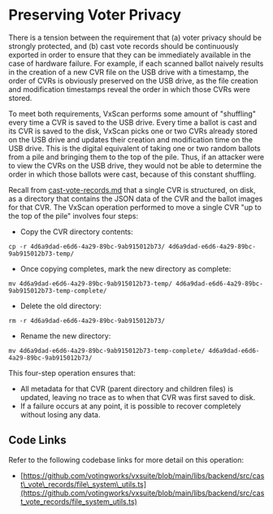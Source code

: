 # Preserving Voter Privacy

There is a tension between the requirement that (a) voter privacy should be strongly protected, and (b) cast vote records should be continuously exported in order to ensure that they can be immediately available in the case of hardware failure. For example, if each scanned ballot naively results in the creation of a new CVR file on the USB drive with a timestamp, the order of CVRs is obviously preserved on the USB drive, as the file creation and modification timestamps reveal the order in which those CVRs were stored.

To meet both requirements, VxScan performs some amount of "shuffling" every time a CVR is saved to the USB drive. Every time a ballot is cast and its CVR is saved to the disk, VxScan picks one or two CVRs already stored on the USB drive and updates their creation and modification time on the USB drive. This is the digital equivalent of taking one or two random ballots from a pile and bringing them to the top of the pile. Thus, if an attacker were to view the CVRs on the USB drive, they would not be able to determine the order in which those ballots were cast, because of this constant shuffling.

Recall from [cast-vote-records.md](../../../system-overview/cast-vote-records.md "mention") that a single CVR is structured, on disk, as a directory that contains the JSON data of the CVR and the ballot images for that CVR. The VxScan operation performed to move a single CVR "up to the top of the pile" involves four steps:

* Copy the CVR directory contents:

`cp -r 4d6a9dad-e6d6-4a29-89bc-9ab915012b73/ 4d6a9dad-e6d6-4a29-89bc-9ab915012b73-temp/`

* Once copying completes, mark the new directory as complete:

`mv 4d6a9dad-e6d6-4a29-89bc-9ab915012b73-temp/ 4d6a9dad-e6d6-4a29-89bc-9ab915012b73-temp-complete/`

* Delete the old directory:

`rm -r 4d6a9dad-e6d6-4a29-89bc-9ab915012b73/`

* Rename the new directory:

`mv 4d6a9dad-e6d6-4a29-89bc-9ab915012b73-temp-complete/ 4d6a9dad-e6d6-4a29-89bc-9ab915012b73/`

This four-step operation ensures that:

* All metadata for that CVR (parent directory and children files) is updated, leaving no trace as to when that CVR was first saved to disk.
* If a failure occurs at any point, it is possible to recover completely without losing any data.

## Code Links

Refer to the following codebase links for more detail on this operation:

* [https://github.com/votingworks/vxsuite/blob/main/libs/backend/src/cast\_vote\_records/file\_system\_utils.ts](https://github.com/votingworks/vxsuite/blob/main/libs/backend/src/cast_vote_records/file_system_utils.ts)
